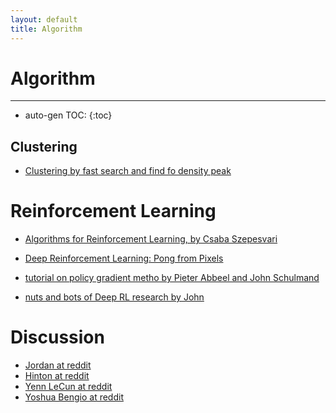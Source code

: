 ```yaml
---
layout: default
title: Algorithm
---
```


# Algorithm
---

[1]:https://gist.github.com/jdeng/d2c538e4cab6dd75bf34
[2]:http://www.ualberta.ca/~szepesva/RLBook/Errata.pdf
[3]:http://karpathy.github.io/2016/05/31/rl/
[4]:http://people.eecs.berkeley.edu/~pabbeel/nips-tutorial-policy-optimization-Schulman-Abbeel.pdf
[5]:http://rll.berkeley.edu/deeprlcourse/docs/nuts-and-bolts.pdf
[6]: http://www.reddit.com/r/MachineLearning/comments/2fxi6v/ama_michael_i_jordan
[7]: http://www.reddit.com/r/MachineLearning/comments/2lmo0l/ama_geoffrey_hinton/
[8]: http://www.reddit.com/r/MachineLearning/comments/25lnbt/ama_yann_lecun
[9]: http://www.reddit.com/r/MachineLearning/comments/1ysry1/ama_yoshua_bengio

* auto-gen TOC:
{:toc}


## Clustering
+ [Clustering by fast search and find fo density peak][1]


# Reinforcement Learning

+ [Algorithms for Reinforcement Learning, by Csaba Szepesvari][2]

+ [Deep Reinforcement Learning: Pong from Pixels][3]

+ [tutorial on policy gradient metho by Pieter Abbeel and John Schulmand][4]

+ [nuts and bots of Deep RL research by John][5]

# Discussion

+ [Jordan at reddit][6]
+ [Hinton at reddit][7]       
+ [Yenn LeCun at reddit][8]
+ [Yoshua Bengio at reddit][9]




